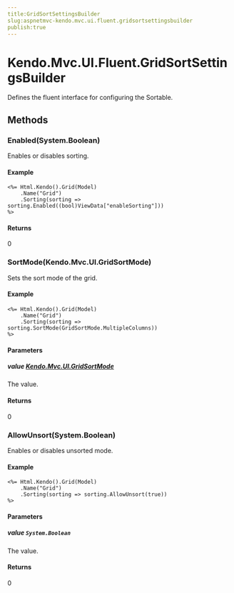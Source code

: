 ```yaml
---
title:GridSortSettingsBuilder
slug:aspnetmvc-kendo.mvc.ui.fluent.gridsortsettingsbuilder
publish:true
---
```


# Kendo.Mvc.UI.Fluent.GridSortSettingsBuilder
Defines the fluent interface for configuring the Sortable.



## Methods

### Enabled(System.Boolean)
Enables or disables sorting.

#### Example

    <%= Html.Kendo().Grid(Model)
        .Name("Grid")
        .Sorting(sorting => sorting.Enabled((bool)ViewData["enableSorting"]))
    %>
        



#### Returns
0


### SortMode(Kendo.Mvc.UI.GridSortMode)
Sets the sort mode of the grid.

#### Example

    <%= Html.Kendo().Grid(Model)
        .Name("Grid")
        .Sorting(sorting => sorting.SortMode(GridSortMode.MultipleColumns))
    %>
        


#### Parameters

##### value [Kendo.Mvc.UI.GridSortMode](/api/wrappers/aspnet-mvc/Kendo.Mvc.UI/GridSortMode)
The value.



#### Returns
0


### AllowUnsort(System.Boolean)
Enables or disables unsorted mode.

#### Example

    <%= Html.Kendo().Grid(Model)
        .Name("Grid")
        .Sorting(sorting => sorting.AllowUnsort(true))
    %>
        


#### Parameters

##### value `System.Boolean`
The value.



#### Returns
0



